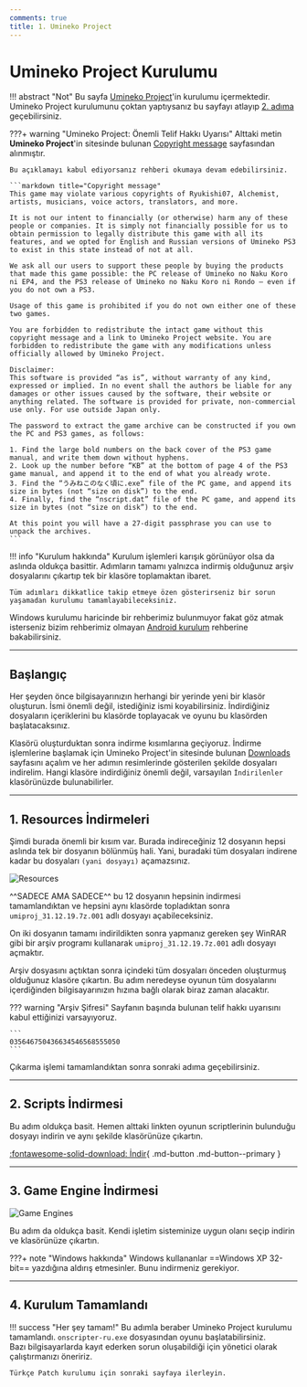 ```yaml
---
comments: true
title: 1. Umineko Project
---
```


# Umineko Project Kurulumu

!!! abstract "Not"
	Bu sayfa [Umineko Project](https://umineko-project.org/en/)'in kurulumu içermektedir.  
	Umineko Project kurulumunu çoktan yaptıysanız bu sayfayı atlayıp [2. adıma](tr-installation.md) geçebilirsiniz.

???+ warning "Umineko Project: Önemli Telif Hakkı Uyarısı"
	Alttaki metin **Umineko Project**'in sitesinde bulunan [Copyright message](https://umineko-project.org/en/copyright-message/) sayfasından alınmıştır.

	Bu açıklamayı kabul ediyorsanız rehberi okumaya devam edebilirsiniz.

	```markdown title="Copyright message"
	This game may violate various copyrights of Ryukishi07, Alchemist, artists, musicians, voice actors, translators, and more.
	
	It is not our intent to financially (or otherwise) harm any of these people or companies. It is simply not financially possible for us to obtain permission to legally distribute this game with all its features, and we opted for English and Russian versions of Umineko PS3 to exist in this state instead of not at all.

	We ask all our users to support these people by buying the products that made this game possible: the PC release of Umineko no Naku Koro ni EP4, and the PS3 release of Umineko no Naku Koro ni Rondo — even if you do not own a PS3.

	Usage of this game is prohibited if you do not own either one of these two games.

	You are forbidden to redistribute the intact game without this copyright message and a link to Umineko Project website. You are forbidden to redistribute the game with any modifications unless officially allowed by Umineko Project.

	Disclaimer:
	This software is provided “as is”, without warranty of any kind, expressed or implied. In no event shall the authors be liable for any damages or other issues caused by the software, their website or anything related. The software is provided for private, non-commercial use only. For use outside Japan only.

	The password to extract the game archive can be constructed if you own the PC and PS3 games, as follows:

	1. Find the large bold numbers on the back cover of the PS3 game manual, and write them down without hyphens.
	2. Look up the number before “KB” at the bottom of page 4 of the PS3 game manual, and append it to the end of what you already wrote.
	3. Find the “うみねこのなく頃に.exe” file of the PC game, and append its size in bytes (not “size on disk”) to the end.
	4. Finally, find the “nscript.dat” file of the PC game, and append its size in bytes (not “size on disk”) to the end.
	
	At this point you will have a 27-digit passphrase you can use to unpack the archives.
	```

!!! info "Kurulum hakkında"
	Kurulum işlemleri karışık görünüyor olsa da aslında oldukça basittir. Adımların tamamı yalnızca indirmiş olduğunuz arşiv dosyalarını çıkartıp tek bir klasöre toplamaktan ibaret.

	Tüm adımları dikkatlice takip etmeye özen gösterirseniz bir sorun yaşamadan kurulumu tamamlayabileceksiniz.

Windows kurulumu haricinde bir rehberimiz bulunmuyor fakat göz atmak isterseniz bizim rehberimiz olmayan [Android kurulum](https://uminekoprojectandroid.neocities.org) rehberine bakabilirsiniz.

***

## Başlangıç

Her şeyden önce bilgisayarınızın herhangi bir yerinde yeni bir klasör oluşturun. İsmi önemli değil, istediğiniz ismi koyabilirsiniz. İndirdiğiniz dosyaların içeriklerini bu klasörde toplayacak ve oyunu bu klasörden başlatacaksınız.

Klasörü oluşturduktan sonra indirme kısımlarına geçiyoruz. İndirme işlemlerine başlamak için Umineko Project'in sitesinde bulunan [Downloads](https://umineko-project.org/en/downloads/) sayfasını açalım ve her adımın resimlerinde gösterilen şekilde dosyaları indirelim. Hangi klasöre indirdiğiniz önemli değil, varsayılan `İndirilenler` klasörünüzde bulunabilirler.

***

## 1. Resources İndirmeleri

Şimdi burada önemli bir kısım var. Burada indireceğiniz 12 dosyanın hepsi aslında tek bir dosyanın bölünmüş hali. Yani, buradaki tüm dosyaları indirene kadar bu dosyaları `(yani dosyayı)` açamazsınız.

![Resources](https://i.imgur.com/0a5u0Or.png)

^^SADECE AMA SADECE^^ bu 12 dosyanın hepsinin indirmesi tamamlandıktan ve hepsini aynı klasörde topladıktan sonra `umiproj_31.12.19.7z.001` adlı dosyayı açabileceksiniz.

On iki dosyanın tamamı indirildikten sonra yapmanız gereken şey WinRAR gibi bir arşiv programı kullanarak `umiproj_31.12.19.7z.001` adlı dosyayı açmaktır.

Arşiv dosyasını açtıktan sonra içindeki tüm dosyaları önceden oluşturmuş olduğunuz klasöre çıkartın. Bu adım neredeyse oyunun tüm dosyalarını içerdiğinden bilgisayarınızın hızına bağlı olarak biraz zaman alacaktır.

??? warning "Arşiv Şifresi"
	Sayfanın başında bulunan telif hakkı uyarısını kabul ettiğinizi varsayıyoruz.

	```
	035646750436634546568555050
	```

Çıkarma işlemi tamamlandıktan sonra sonraki adıma geçebilirsiniz.

***

## 2. Scripts İndirmesi

Bu adım oldukça basit. Hemen alttaki linkten oyunun scriptlerinin bulunduğu dosyayı indirin ve aynı şekilde klasörünüze çıkartın.

[:fontawesome-solid-download: İndir](https://github.com/umineko-project/umineko-scripting/releases/download/z4050/umineko-main-scripts_r4050.zip){ .md-button .md-button--primary }

***

## 3. Game Engine İndirmesi

![Game Engines](https://i.imgur.com/F35o4lp.png)

Bu adım da oldukça basit. Kendi işletim sisteminize uygun olanı seçip indirin ve klasörünüze çıkartın.

???+ note "Windows hakkında"
	Windows kullananlar ==Windows XP 32-bit== yazdığına aldırış etmesinler. Bunu indirmeniz gerekiyor.

***

## 4. Kurulum Tamamlandı

!!! success "Her şey tamam!"
	Bu adımla beraber Umineko Project kurulumu tamamlandı. `onscripter-ru.exe` dosyasından oyunu başlatabilirsiniz.  
	Bazı bilgisayarlarda kayıt ederken sorun oluşabildiği için yönetici olarak çalıştırmanızı öneririz.

	Türkçe Patch kurulumu için sonraki sayfaya ilerleyin.
